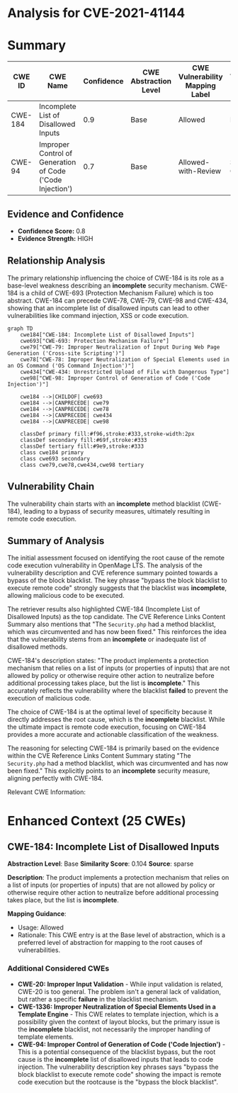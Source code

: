# Analysis for CVE-2021-41144

# Summary
| CWE ID | CWE Name | Confidence | CWE Abstraction Level | CWE Vulnerability Mapping Label | CWE-Vulnerability Mapping Notes |
|---|---|---|---|---|---|
| CWE-184 | Incomplete List of Disallowed Inputs | 0.9 | Base | Allowed | Primary CWE |
| CWE-94 | Improper Control of Generation of Code ('Code Injection') | 0.7 | Base | Allowed-with-Review | Secondary Candidate |

## Evidence and Confidence

*   **Confidence Score:** 0.8
*   **Evidence Strength:** HIGH

## Relationship Analysis
The primary relationship influencing the choice of CWE-184 is its role as a base-level weakness describing an **incomplete** security mechanism. CWE-184 is a child of CWE-693 (Protection Mechanism Failure) which is too abstract. CWE-184 can precede CWE-78, CWE-79, CWE-98 and CWE-434, showing that an incomplete list of disallowed inputs can lead to other vulnerabilities like command injection, XSS or code execution.

```mermaid
graph TD
    cwe184["CWE-184: Incomplete List of Disallowed Inputs"]
    cwe693["CWE-693: Protection Mechanism Failure"]
    cwe79["CWE-79: Improper Neutralization of Input During Web Page Generation ('Cross-site Scripting')"]
    cwe78["CWE-78: Improper Neutralization of Special Elements used in an OS Command ('OS Command Injection')"]
    cwe434["CWE-434: Unrestricted Upload of File with Dangerous Type"]
    cwe98["CWE-98: Improper Control of Generation of Code ('Code Injection')"]

    cwe184 -->|CHILDOF| cwe693
    cwe184 -->|CANPRECEDE| cwe79
    cwe184 -->|CANPRECEDE| cwe78
    cwe184 -->|CANPRECEDE| cwe434
    cwe184 -->|CANPRECEDE| cwe98

    classDef primary fill:#f96,stroke:#333,stroke-width:2px
    classDef secondary fill:#69f,stroke:#333
    classDef tertiary fill:#9e9,stroke:#333
    class cwe184 primary
    class cwe693 secondary
    class cwe79,cwe78,cwe434,cwe98 tertiary
```

## Vulnerability Chain
The vulnerability chain starts with an **incomplete** method blacklist (CWE-184), leading to a bypass of security measures, ultimately resulting in remote code execution.

## Summary of Analysis
The initial assessment focused on identifying the root cause of the remote code execution vulnerability in OpenMage LTS. The analysis of the vulnerability description and CVE reference summary pointed towards a bypass of the block blacklist. The key phrase "bypass the block blacklist to execute remote code" strongly suggests that the blacklist was **incomplete**, allowing malicious code to be executed.

The retriever results also highlighted CWE-184 (Incomplete List of Disallowed Inputs) as the top candidate. The CVE Reference Links Content Summary also mentions that "The `Security.php` had a method blacklist, which was circumvented and has now been fixed." This reinforces the idea that the vulnerability stems from an **incomplete** or inadequate list of disallowed methods.

CWE-184's description states: "The product implements a protection mechanism that relies on a list of inputs (or properties of inputs) that are not allowed by policy or otherwise require other action to neutralize before additional processing takes place, but the list is **incomplete**." This accurately reflects the vulnerability where the blacklist **failed** to prevent the execution of malicious code.

The choice of CWE-184 is at the optimal level of specificity because it directly addresses the root cause, which is the **incomplete** blacklist. While the ultimate impact is remote code execution, focusing on CWE-184 provides a more accurate and actionable classification of the weakness.

The reasoning for selecting CWE-184 is primarily based on the evidence within the CVE Reference Links Content Summary stating "The `Security.php` had a method blacklist, which was circumvented and has now been fixed." This explicitly points to an **incomplete** security measure, aligning perfectly with CWE-184.

Relevant CWE Information:

# Enhanced Context (25 CWEs)
## CWE-184: Incomplete List of Disallowed Inputs
**Abstraction Level**: Base
**Similarity Score**: 0.104
**Source**: sparse

**Description**:
The product implements a protection mechanism that relies on a list of inputs (or properties of inputs) that are not allowed by policy or otherwise require other action to neutralize before additional processing takes place, but the list is **incomplete**.

**Mapping Guidance**:
- Usage: Allowed
- Rationale: This CWE entry is at the Base level of abstraction, which is a preferred level of abstraction for mapping to the root causes of vulnerabilities.

### Additional Considered CWEs

*   **CWE-20: Improper Input Validation** - While input validation is related, CWE-20 is too general. The problem isn't a general lack of validation, but rather a specific **failure** in the blacklist mechanism.
*   **CWE-1336: Improper Neutralization of Special Elements Used in a Template Engine** - This CWE relates to template injection, which is a possibility given the context of layout blocks, but the primary issue is the **incomplete** blacklist, not necessarily the improper handling of template elements.
*   **CWE-94: Improper Control of Generation of Code ('Code Injection')** - This is a potential consequence of the blacklist bypass, but the root cause is the **incomplete** list of disallowed inputs that leads to code injection. The vulnerability description key phrases says "bypass the block blacklist to execute remote code" showing the impact is remote code execution but the rootcause is the "bypass the block blacklist".